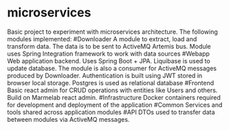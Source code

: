 # microservices
Basic project to experiment with microservices architecture. 
The following modules implemented:
#Downloader
A module to extract, load and transform data. The data is to be sent to ActiveMQ Artemis bus.
Module uses Spring Integration framework to work with data sources
#Webapp
Web application backend. Uses Spring Boot + JPA. Liquibase is used to update database. 
The module is also a consumer for ActiveMQ messages produced by Downloader.
Authentication is built using JWT stored in browser local storage.
Postgres is used as relational database 
#Frontend
Basic react admin for CRUD operations with entities like Users and others. 
Build on Marmelab react admin.
#Infrastructure
Docker containers required for development and deployment of the application
#Common
Services and tools shared across application modules
#API
DTOs used to transfer data between modules via ActiveMQ messages. 